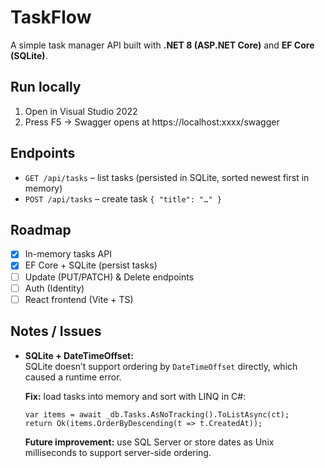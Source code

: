 # TaskFlow

A simple task manager API built with **.NET 8 (ASP.NET Core)** and **EF Core (SQLite)**.

## Run locally
1. Open in Visual Studio 2022  
2. Press F5 → Swagger opens at https://localhost:xxxx/swagger

## Endpoints
- `GET /api/tasks` – list tasks (persisted in SQLite, sorted newest first in memory)  
- `POST /api/tasks` – create task `{ "title": "…" }`

## Roadmap
- [x] In-memory tasks API  
- [x] EF Core + SQLite (persist tasks)  
- [ ] Update (PUT/PATCH) & Delete endpoints  
- [ ] Auth (Identity)  
- [ ] React frontend (Vite + TS)

## Notes / Issues
- **SQLite + DateTimeOffset:**  
  SQLite doesn’t support ordering by `DateTimeOffset` directly, which caused a runtime error.  

  **Fix:** load tasks into memory and sort with LINQ in C#:  
  ```
  var items = await _db.Tasks.AsNoTracking().ToListAsync(ct);
  return Ok(items.OrderByDescending(t => t.CreatedAt));
  ```
  **Future improvement:** use SQL Server or store dates as Unix milliseconds to support server-side ordering.

